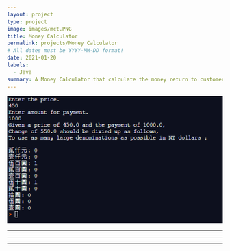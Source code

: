 ```yaml
---
layout: project
type: project
image: images/mct.PNG
title: Money Calculator
permalink: projects/Money Calculator
# All dates must be YYYY-MM-DD format!
date: 2021-01-20
labels:
  - Java
summary: A Money Calculator that calculate the money return to customers.
---
```


<img class="ui image" src="../images/mc1.PNG">
  


---
---
---
